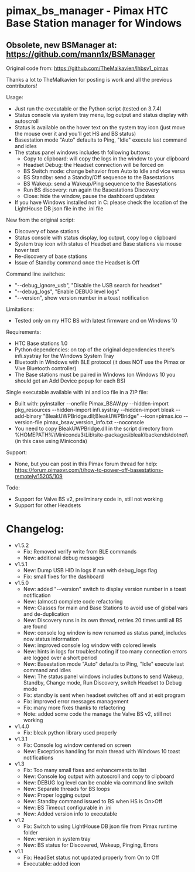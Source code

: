 # pimax_bs_manager - Pimax HTC Base Station manager for Windows


## Obsolete, new BSManager at: https://github.com/mann1x/BSManager


Original code from:
https://github.com/TheMalkavien/lhbsv1_pimax

Thanks a lot to TheMalkavien for posting is work and all the previous contributors!

Usage:
- Just run the executable or the Python script (tested on 3.7.4) 
- Status console via system tray menu, log output and status display with autoscroll
- Status is available on the hover text on the system tray icon (just move the mouse over it and you'll get HS and BS status)
- Basestation mode "Auto" defaults to Ping, "Idle" execute last command and idles
- The status panel windows includes th following buttons:
  - Copy to clipboard: will copy the logs in the window to your clipboard
  - Headset Debug: the Headset connection will be forced on
  - BS Switch mode: change behavior from Auto to Idle and vice versa
  - BS Standby: send a Standby/Off sequence to the Basestations
  - BS Wakeup: send a Wakeup/Ping sequence to the Basestations
  - Run BS discovery: run again the Basestations Discovery
  - Close: hide the window, pause the dashboard updates
- If you have Windows installed not in C: please check the location of the LightHouse DB json file in the .ini file

New from the original script:
- Discovery of base stations
- Status console with status display, log output, copy log o clipboard
- System tray icon with status of Headset and Base stations via mouse hover text
- Re-discovery of base stations
- Issue of Standby command once the Headset is Off

Command line switches:
- "--debug_ignore_usb", "Disable the USB search for headset"
- "--debug_logs", "Enable DEBUG level logs"
- "--version", show version  number in a toast notification

Limitations:
- Tested only on my HTC BS with latest firmware and on Windows 10

Requirements:
- HTC Base stations 1.0
- Python dependencies: on top of the original dependencies there's infi.systray for the Windows System Tray
- Bluetooth in Windows with BLE protocol (it does NOT use the Pimax or Vive Bluetooth controller)
- The Base stations must be paired in Windows (on Windows 10 you should get an Add Device popup for each BS)

Single executable available with ini and ico file in a ZIP file:
- Built with: pyinstaller --onefile Pimax_BSAW.py --hidden-import pkg_resources --hidden-import infi.systray --hidden-import bleak --add-binary "BleakUWPBridge.dll;BleakUWPBridge" --icon=pimax.ico --version-file pimax_bsaw_version_info.txt --noconsole
- You need to copy BleakUWPBridge.dll in the script directory from %HOMEPATH%\Miniconda3\Lib\site-packages\bleak\backends\dotnet\ (in this case using Miniconda)

Support:
- None, but you can post in this Pimax forum thread for help: https://forum.pimaxvr.com/t/how-to-power-off-basestations-remotely/15205/109

Todo:
- Support for Valve BS v2, preliminary code in, still not working
- Support for other Headsets  

# Changelog:
- v1.5.2
    - Fix: Removed verify write from BLE commands
    - New: additional debug messages
- v1.5.1
    - New: Dump USB HID in logs if run with debug_logs flag
    - Fix: small fixes for the dashboard
- v1.5.0
    - New: added "--version" switch to display version number in a toast notification
    - New: (almost) complete code refactoring
    - New: Classes for main and Base Stations to avoid use of global vars and de-duplication
    - New: Discovery runs in its own thread, retries 20 times until all BS are found
    - New: console log window is now renamed as status panel, includes now status information
    - New: improved console log window with colored levels
    - New: hints in logs for troubleshooting if too many connection errors are logged over a short period
    - New: Basestation mode "Auto" defaults to Ping, "Idle" execute last command and idles
    - New: The status panel windows includes buttons to send Wakeup, Standby, Change mode, Run Discovery, switch Headset to Debug mode
    - Fix: standby is sent when headset switches off and at exit program
    - Fix: improved error messages management
    - Fix: many more fixes thanks to refactoring
    - Note: added some code the manage the Valve BS v2, still not working
 - v1.4.0
    - Fix: bleak python library used properly
- v1.3.1
    - Fix: Console log window centered on screen 
    - New: Exceptions handling for main thread with Windows 10 toast notifications
- v1.3
    - Fix: Too many small fixes and enhancements to list 
    - New: Console log output with autoscroll and copy to clipboard
    - New: DEBUG log level can be enable via command line switch
    - New: Separate threads for BS loops
    - New: Proper logging output
    - New: Standby command issued to BS when HS is On>Off
    - New: BS Timeout configurable in .ini
    - New: Added version info to executable
- v1.2
    - Fix: Switch to using LightHouse DB json file from Pimax runtime folder 
    - New: version in system tray
    - New: BS status for Discovered, Wakeup, Pinging, Errors
- v1.1
    - Fix: HeadSet status not updated properly from On to Off
    - Executable: added icon
